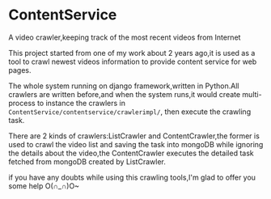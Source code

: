 # ContentService
A video crawler,keeping track of the most recent videos from Internet

  This project started from one of my work about 2 years ago,it is used as a tool to crawl newest videos information to  provide content service for web pages.

  The whole system running on django framework,written in Python.All crawlers are written before,and when the system runs,it would create  multi-process to instance the crawlers in `ContentService/contentservice/crawlerimpl/`, then execute the crawling task.

  There are 2 kinds of  crawlers:ListCrawler and ContentCrawler,the former is used to crawl the video list  and saving the task into mongoDB
while ignoring the details about the video,the ContentCrawler executes the detailed task  fetched from mongoDB created by ListCrawler.
  
if you have any doubts while using this crawling tools,I'm glad to offer you some help O(∩_∩)O~
